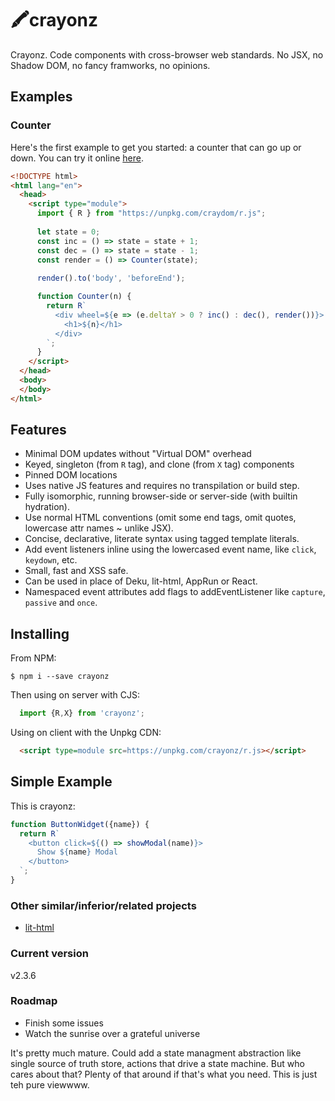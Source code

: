 # :crayon:crayonz

Crayonz. Code components with cross-browser web standards. No JSX, no Shadow DOM, no fancy framworks, no opinions. 

## Examples

### Counter

Here's the first example to get you started: a counter that can go up or down. You can try it online [here](https://jsfiddle.net/10sjw4Lx/1/).

```html
<!DOCTYPE html>
<html lang="en">
  <head> 
    <script type="module">
      import { R } from "https://unpkg.com/craydom/r.js";
      
      let state = 0;
      const inc = () => state = state + 1;
      const dec = () => state = state - 1;
      const render = () => Counter(state);
      
      render().to('body', 'beforeEnd');

      function Counter(n) {
        return R`  
          <div wheel=${e => (e.deltaY > 0 ? inc() : dec(), render())}>
            <h1>${n}</h1>
          </div>
        `;
      }
    </script>
  </head>
  <body>
  </body>
</html>
```

## Features

- Minimal DOM updates without "Virtual DOM" overhead
- Keyed, singleton (from `R` tag), and clone (from `X` tag) components
- Pinned DOM locations
- Uses native JS features and requires no transpilation or build step.
- Fully isomorphic, running browser-side or server-side (with builtin hydration).
- Use normal HTML conventions (omit some end tags, omit quotes, lowercase attr names ~ unlike JSX).
- Concise, declarative, literate syntax using tagged template literals.
- Add event listeners inline using the lowercased event name, like `click`, `keydown`, etc.
- Small, fast and XSS safe. 
- Can be used in place of Deku, lit-html, AppRun or React.
- Namespaced event attributes add flags to addEventListener like `capture`, `passive` and `once`.

## Installing

From NPM:

```shell
$ npm i --save crayonz
```

Then using on server with CJS:

```JavaScript
  import {R,X} from 'crayonz';
```

Using on client with the Unpkg CDN:

```HTML
  <script type=module src=https://unpkg.com/crayonz/r.js></script>
```

## Simple Example

This is crayonz:

```JavaScript
function ButtonWidget({name}) {
  return R`
    <button click=${() => showModal(name)}>
      Show ${name} Modal
    </button>
  `;
}
```

### Other similar/inferior/related projects

- [lit-html](https://github.com/Polymer/lit-html)

### Current version

v2.3.6

### Roadmap

- Finish some issues
- Watch the sunrise over a grateful universe

It's pretty much mature. Could add a state managment abstraction like single source of truth store, actions that drive a state machine. But who cares about that? Plenty of that around if that's what you need. This is just teh pure viewwww.
